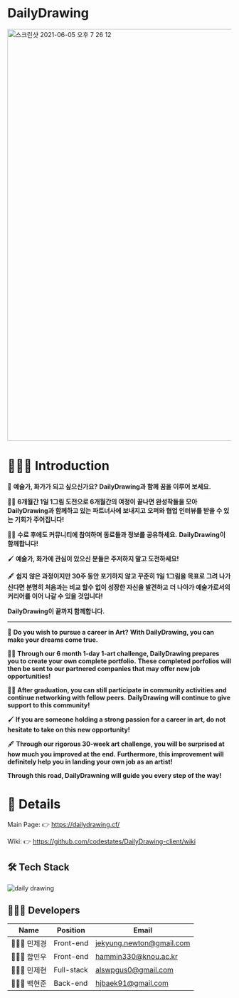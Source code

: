 # DailyDrawing
<img width="925" alt="스크린샷 2021-06-05 오후 7 26 12" src="https://user-images.githubusercontent.com/71182382/120888588-05a17b00-c634-11eb-83c2-843b186ba149.png">

# 💁🏻‍♂️ Introduction
🎨 **예술가, 화가가 되고 싶으신가요?**
**DailyDrawing과 함께 꿈을 이루어 보세요.**

✍🏻 **6개월간 1일 1그림 도전으로 6개월간의 여정이 끝나면 완성작들을 모아 DailyDrawing과 함께하고 있는 파트너사에 보내지고**
      **오퍼와 협업 인터뷰를 받을 수 있는 기회가 주어집니다!**

👍🏻 **수료 후에도 커뮤니티에 참여하며 동료들과 정보를 공유하세요.** 
**DailyDrawing이 함께합니다!**

🖌 **예술가, 화가에 관심이 있으신 분들은 주저하지 말고 도전하세요!**

🖋 **쉽지 않은 과정이지만 30주 동안 포기하지 않고 꾸준히 1일 1그림을 목표로 그려 나가신다면 분명히 처음과는 비교 할수 없이 성장한 자신을 발견하고**
**더 나아가 예술가로서의 커리어를 이어 나갈 수 있을 것입니다!**

**DailyDrawing이 끝까지 함께합니다.**

--------------------------------------------------------------------------------------------------------------------

🎨 **Do you wish to pursue a career in Art?**
**With DailyDrawing, you can make your dreams come true.**

✍🏻 **Through our 6 month 1-day 1-art challenge, DailyDrawing prepares you to create your own complete portfolio.**
      **These completed porfolios will then be sent to our partnered companies that may offer new job opportunities!**

👍🏻 **After graduation, you can still participate in community activities and continue networking with fellow peers.** 
**DailyDrawing will continue to give support to this community!**

🖌 **If you are someone holding a strong passion for a career in art, do not hesitate to take on this new opportunity!**

🖋 **Through our rigorous 30-week art challenge, you will be surprised at how much you improved at the end.**
**Furthermore, this improvement will definitely help you in landing your own job as an artist!**

**Through this road, DailyDrawning will guide you every step of the way!**

# 🎨 Details


Main Page: 👉 https://dailydrawing.cf/

Wiki: 👉 https://github.com/codestates/DailyDrawing-client/wiki

## 🛠 Tech Stack
![daily drawing](https://user-images.githubusercontent.com/71122594/120672623-70847200-c4cd-11eb-8a71-640c8c374c29.jpg)

## 🙆🏻‍♂️ Developers

| Name       | Position  | Email                                                       |
| ---------- | --------- | ----------------------------------------------------------- |
| 👨🏻‍💻 민제경 | Front-end | [jekyung.newton@gmail.com](mailto:jekyung.newton@gmail.com) |
| 👨🏻‍💻 함민우 | Front-end  |     [hammin330@knou.ac.kr](mailto:hammin330@knou.ac.kr)      |
| 👨🏻‍💻 민제현 | Full-stack | [alswpgus0@gmail.com](mailto:alswpgus0@gmail.com)          |
| 👨🏻‍💻 백현준 | Back-end  | [hjbaek91@gmail.com](mailto:hjbaek91@gmail.com)             |
